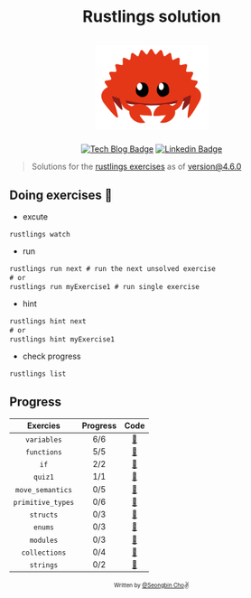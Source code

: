 <h1 align="center">
  <div>Rustlings solution</div><br>
  <img src="logo.png" alt="rust" width="200">
</h1>

<div align="center">

[![Tech Blog Badge](http://img.shields.io/badge/-Tech%20blog-000000?style=flat-square&logo=github&link=https://chobobdev.github.io/blog)](https://chobobdev.github.io/blog) [![Linkedin Badge](https://img.shields.io/badge/-LinkedIn-blue?style=flat-square&logo=Linkedin&logoColor=white&link=https://www.linkedin.com/in/seongbin-cho-120641170/)](https://www.linkedin.com/in/seongbin-cho-120641170/)

</div>

> Solutions for the [rustlings exercises](https://github.com/rust-lang/rustlings) as of version@4.6.0

## Doing exercises 🏃

- excute

```shell
rustlings watch
```

- run

```shell
rustlings run next # run the next unsolved exercise
# or
rustlings run myExercise1 # run single exercise
```

- hint

```shell
rustlings hint next
# or
rustlings hint myExercise1
```

- check progress

```shell
rustlings list
```

## Progress

| Exercies          | Progress  | Code                                                                                          |
| :---------------: | :-------: | :-------------------------------------------------------------------------------------------: |
| `variables`       | 6/6       | [:link:](https://github.com/chobobdev/Rustling-Solution/tree/master/exercises/variables)       |
| `functions`       | 5/5       | [:link:](https://github.com/chobobdev/Rustling-Solution/tree/master/exercises/functions)       |
| `if`              | 2/2       | [:link:](https://github.com/chobobdev/Rustling-Solution/tree/master/exercises/if)              |
| `quiz1`           | 1/1       | [:link:](https://github.com/chobobdev/Rustling-Solution/tree/master/exercises/quiz1.rs)        |
| `move_semantics`  | 0/5       | [:link:](https://github.com/chobobdev/Rustling-Solution/tree/master/exercises/move_semantics)  |
| `primitive_types` | 0/6       | [:link:](https://github.com/chobobdev/Rustling-Solution/tree/master/exercises/primitive_types) |
| `structs`         | 0/3       | [:link:](https://github.com/chobobdev/Rustling-Solution/tree/master/exercises/structs)         |
| `enums`           | 0/3       | [:link:](https://github.com/chobobdev/Rustling-Solution/tree/master/exercises/enums)           |
| `modules`         | 0/3       | [:link:](https://github.com/chobobdev/Rustling-Solution/tree/master/exercises/modules)         |
| `collections`     | 0/4       | [:link:](https://github.com/chobobdev/Rustling-Solution/tree/master/exercises/collections)     |
| `strings`         | 0/2       | [:link:](https://github.com/chobobdev/Rustling-Solution/tree/master/exercises/strings)         |

<div align="center">

<sub><sup>Written by <a href="https://github.com/chobobdev">@Seongbin Cho</a></sup></sub><small>✌</small>

</div>